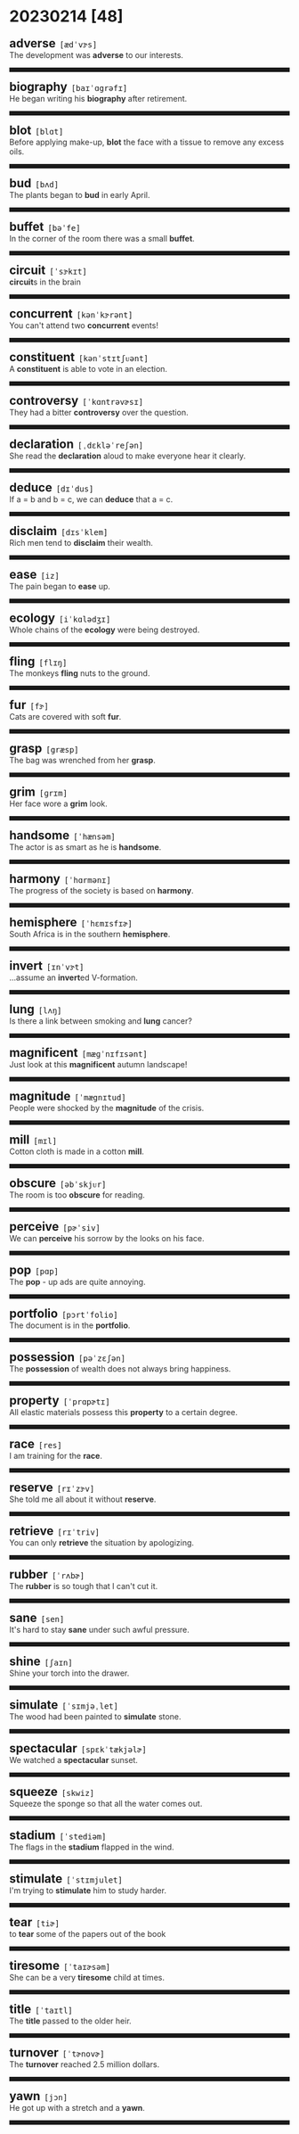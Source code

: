 <style>
/*不显示details的三角符号*/
details > summary::marker {
    display: none;
    content: none;
}
/*去掉外边框*/
details summary{
    outline:none;
    cursor:pointer;/*鼠标放上去之后变成手型*/
}
/*去掉前面默认的小黑三角*/
details summary::-webkit-details-marker{
    display:none; 
}
</style>
# 20230214 [48]  

<div style="display: flex;align-items: baseline;">
    <h2 style="margin-bottom: 0;margin-top: 0">adverse</h2>
    <p style="padding:0 .5em; margin: 0;font-family: monospace;">[ædˈvɝs]</p>
    <p class="interpretation_26167" style="display:none ;padding:0 .5em; margin: 0; white-space: nowrap;overflow: hidden;text-overflow: ellipsis;">adj. 不利的；有害的；相反的；敌对的</p>
</div>
<details class="details_26167">
    <summary style="color: #303030;">The development was <strong>adverse</strong> to our interests.</summary>
    这种发展与我们的利益背道而驰。
</details>
<hr style="padding-bottom: 0.5em;" />


<div style="display: flex;align-items: baseline;">
    <h2 style="margin-bottom: 0;margin-top: 0">biography</h2>
    <p style="padding:0 .5em; margin: 0;font-family: monospace;">[baɪˈɑgrəfɪ]</p>
    <p class="interpretation_26167" style="display:none ;padding:0 .5em; margin: 0; white-space: nowrap;overflow: hidden;text-overflow: ellipsis;">n. 传记</p>
</div>
<details class="details_26167">
    <summary style="color: #303030;">He began writing his <strong>biography</strong> after retirement.</summary>
    退休后他开始写自传。
</details>
<hr style="padding-bottom: 0.5em;" />


<div style="display: flex;align-items: baseline;">
    <h2 style="margin-bottom: 0;margin-top: 0">blot</h2>
    <p style="padding:0 .5em; margin: 0;font-family: monospace;">[blɑt]</p>
    <p class="interpretation_26167" style="display:none ;padding:0 .5em; margin: 0; white-space: nowrap;overflow: hidden;text-overflow: ellipsis;">n. 污点；墨渍
v. （用纸或布）吸干；弄脏</p>
</div>
<details class="details_26167">
    <summary style="color: #303030;">Before applying make-up, <strong>blot</strong> the face with a tissue to remove any excess oils.</summary>
    上妆前，先用面巾纸把脸上多余的油吸干。
</details>
<hr style="padding-bottom: 0.5em;" />


<div style="display: flex;align-items: baseline;">
    <h2 style="margin-bottom: 0;margin-top: 0">bud</h2>
    <p style="padding:0 .5em; margin: 0;font-family: monospace;">[bʌd]</p>
    <p class="interpretation_26167" style="display:none ;padding:0 .5em; margin: 0; white-space: nowrap;overflow: hidden;text-overflow: ellipsis;">n. 芽；蓓蕾
v. 发芽</p>
</div>
<details class="details_26167">
    <summary style="color: #303030;">The plants began to <strong>bud</strong> in early April.</summary>
    植物在4月初开始发芽。
</details>
<hr style="padding-bottom: 0.5em;" />


<div style="display: flex;align-items: baseline;">
    <h2 style="margin-bottom: 0;margin-top: 0">buffet</h2>
    <p style="padding:0 .5em; margin: 0;font-family: monospace;">[bəˈfe]</p>
    <p class="interpretation_26167" style="display:none ;padding:0 .5em; margin: 0; white-space: nowrap;overflow: hidden;text-overflow: ellipsis;">n. 自助餐；饮食柜台
v. 反复敲打；连续猛击</p>
</div>
<details class="details_26167">
    <summary style="color: #303030;">In the corner of the room there was a small <strong>buffet</strong>.</summary>
    在屋子角落里有一小的餐具柜。
</details>
<hr style="padding-bottom: 0.5em;" />


<div style="display: flex;align-items: baseline;">
    <h2 style="margin-bottom: 0;margin-top: 0">circuit</h2>
    <p style="padding:0 .5em; margin: 0;font-family: monospace;">[ˈsɝkɪt]</p>
    <p class="interpretation_26167" style="display:none ;padding:0 .5em; margin: 0; white-space: nowrap;overflow: hidden;text-overflow: ellipsis;">n. 回路；线路；绕行一周
v. 环行</p>
</div>
<details class="details_26167">
    <summary style="color: #303030;"><strong>circuit</strong>s in the brain</summary>
    大脑回路
</details>
<hr style="padding-bottom: 0.5em;" />


<div style="display: flex;align-items: baseline;">
    <h2 style="margin-bottom: 0;margin-top: 0">concurrent</h2>
    <p style="padding:0 .5em; margin: 0;font-family: monospace;">[kənˈkɝrənt]</p>
    <p class="interpretation_26167" style="display:none ;padding:0 .5em; margin: 0; white-space: nowrap;overflow: hidden;text-overflow: ellipsis;">adj. 同时发生的</p>
</div>
<details class="details_26167">
    <summary style="color: #303030;">You can't attend two <strong>concurrent</strong> events!</summary>
    你不能同时参加两项活动！
</details>
<hr style="padding-bottom: 0.5em;" />


<div style="display: flex;align-items: baseline;">
    <h2 style="margin-bottom: 0;margin-top: 0">constituent</h2>
    <p style="padding:0 .5em; margin: 0;font-family: monospace;">[kənˈstɪtʃᴜənt]</p>
    <p class="interpretation_26167" style="display:none ;padding:0 .5em; margin: 0; white-space: nowrap;overflow: hidden;text-overflow: ellipsis;">adj. 组成的；构成的；立宪的
n. 成分；要素；选区内的选民</p>
</div>
<details class="details_26167">
    <summary style="color: #303030;">A <strong>constituent</strong> is able to vote in an election.</summary>
    选民可以在选举中进行投票。
</details>
<hr style="padding-bottom: 0.5em;" />


<div style="display: flex;align-items: baseline;">
    <h2 style="margin-bottom: 0;margin-top: 0">controversy</h2>
    <p style="padding:0 .5em; margin: 0;font-family: monospace;">[ˈkɑntrəvɚsɪ]</p>
    <p class="interpretation_26167" style="display:none ;padding:0 .5em; margin: 0; white-space: nowrap;overflow: hidden;text-overflow: ellipsis;">n. 争论；论战</p>
</div>
<details class="details_26167">
    <summary style="color: #303030;">They had a bitter <strong>controversy</strong> over the question.</summary>
    他们在这个问题上有很大的争论。
</details>
<hr style="padding-bottom: 0.5em;" />


<div style="display: flex;align-items: baseline;">
    <h2 style="margin-bottom: 0;margin-top: 0">declaration</h2>
    <p style="padding:0 .5em; margin: 0;font-family: monospace;">[ˌdɛkləˈreʃən]</p>
    <p class="interpretation_26167" style="display:none ;padding:0 .5em; margin: 0; white-space: nowrap;overflow: hidden;text-overflow: ellipsis;">n. 宣言；宣告；声明</p>
</div>
<details class="details_26167">
    <summary style="color: #303030;">She read the <strong>declaration</strong> aloud to make everyone hear it clearly.</summary>
    为了使大家都能听得清楚，她将宣言高声读了一遍。
</details>
<hr style="padding-bottom: 0.5em;" />


<div style="display: flex;align-items: baseline;">
    <h2 style="margin-bottom: 0;margin-top: 0">deduce</h2>
    <p style="padding:0 .5em; margin: 0;font-family: monospace;">[dɪˈdus]</p>
    <p class="interpretation_26167" style="display:none ;padding:0 .5em; margin: 0; white-space: nowrap;overflow: hidden;text-overflow: ellipsis;">v. 推断；演绎；推论</p>
</div>
<details class="details_26167">
    <summary style="color: #303030;">If a = b and b = c, we can <strong>deduce</strong> that a = c.</summary>
    设a = b，b = c，可以推断出a=c。
</details>
<hr style="padding-bottom: 0.5em;" />


<div style="display: flex;align-items: baseline;">
    <h2 style="margin-bottom: 0;margin-top: 0">disclaim</h2>
    <p style="padding:0 .5em; margin: 0;font-family: monospace;">[dɪsˈklem]</p>
    <p class="interpretation_26167" style="display:none ;padding:0 .5em; margin: 0; white-space: nowrap;overflow: hidden;text-overflow: ellipsis;">v. 否认；放弃；拒绝承认</p>
</div>
<details class="details_26167">
    <summary style="color: #303030;">Rich men tend to <strong>disclaim</strong> their wealth.</summary>
    有钱人常会拒绝承认他们很有钱。
</details>
<hr style="padding-bottom: 0.5em;" />


<div style="display: flex;align-items: baseline;">
    <h2 style="margin-bottom: 0;margin-top: 0">ease</h2>
    <p style="padding:0 .5em; margin: 0;font-family: monospace;">[iz]</p>
    <p class="interpretation_26167" style="display:none ;padding:0 .5em; margin: 0; white-space: nowrap;overflow: hidden;text-overflow: ellipsis;">v. 缓解；减轻
n. 安逸；轻松</p>
</div>
<details class="details_26167">
    <summary style="color: #303030;">The pain began to <strong>ease</strong> up.</summary>
    疼痛开始缓解。
</details>
<hr style="padding-bottom: 0.5em;" />


<div style="display: flex;align-items: baseline;">
    <h2 style="margin-bottom: 0;margin-top: 0">ecology</h2>
    <p style="padding:0 .5em; margin: 0;font-family: monospace;">[iˈkɑlədʒɪ]</p>
    <p class="interpretation_26167" style="display:none ;padding:0 .5em; margin: 0; white-space: nowrap;overflow: hidden;text-overflow: ellipsis;">n. 生态；生态学</p>
</div>
<details class="details_26167">
    <summary style="color: #303030;">Whole chains of the <strong>ecology</strong> were being destroyed.</summary>
    整个生态系统链正在遭到破坏。
</details>
<hr style="padding-bottom: 0.5em;" />


<div style="display: flex;align-items: baseline;">
    <h2 style="margin-bottom: 0;margin-top: 0">fling</h2>
    <p style="padding:0 .5em; margin: 0;font-family: monospace;">[flɪŋ]</p>
    <p class="interpretation_26167" style="display:none ;padding:0 .5em; margin: 0; white-space: nowrap;overflow: hidden;text-overflow: ellipsis;">v. 投；掷；猛扔</p>
</div>
<details class="details_26167">
    <summary style="color: #303030;">The monkeys <strong>fling</strong> nuts to the ground.</summary>
    猴子往地面猛扔坚果。
</details>
<hr style="padding-bottom: 0.5em;" />


<div style="display: flex;align-items: baseline;">
    <h2 style="margin-bottom: 0;margin-top: 0">fur</h2>
    <p style="padding:0 .5em; margin: 0;font-family: monospace;">[fɝ]</p>
    <p class="interpretation_26167" style="display:none ;padding:0 .5em; margin: 0; white-space: nowrap;overflow: hidden;text-overflow: ellipsis;">n. 毛皮；皮草；软毛</p>
</div>
<details class="details_26167">
    <summary style="color: #303030;">Cats are covered with soft <strong>fur</strong>.</summary>
    猫有一身细软的毛皮。
</details>
<hr style="padding-bottom: 0.5em;" />


<div style="display: flex;align-items: baseline;">
    <h2 style="margin-bottom: 0;margin-top: 0">grasp</h2>
    <p style="padding:0 .5em; margin: 0;font-family: monospace;">[græsp]</p>
    <p class="interpretation_26167" style="display:none ;padding:0 .5em; margin: 0; white-space: nowrap;overflow: hidden;text-overflow: ellipsis;">v. 抓紧；领会
n. 紧抓；领会</p>
</div>
<details class="details_26167">
    <summary style="color: #303030;">The bag was wrenched from her <strong>grasp</strong>.</summary>
    那只包从她紧握的手里被夺了出来。
</details>
<hr style="padding-bottom: 0.5em;" />


<div style="display: flex;align-items: baseline;">
    <h2 style="margin-bottom: 0;margin-top: 0">grim</h2>
    <p style="padding:0 .5em; margin: 0;font-family: monospace;">[ɡrɪm]</p>
    <p class="interpretation_26167" style="display:none ;padding:0 .5em; margin: 0; white-space: nowrap;overflow: hidden;text-overflow: ellipsis;">adj. 严厉的；严峻的；冷酷无情的；坚定的；可怕的</p>
</div>
<details class="details_26167">
    <summary style="color: #303030;">Her face wore a <strong>grim</strong> look.</summary>
    她脸上显出严厉的神情。
</details>
<hr style="padding-bottom: 0.5em;" />


<div style="display: flex;align-items: baseline;">
    <h2 style="margin-bottom: 0;margin-top: 0">handsome</h2>
    <p style="padding:0 .5em; margin: 0;font-family: monospace;">[ˈhænsəm]</p>
    <p class="interpretation_26167" style="display:none ;padding:0 .5em; margin: 0; white-space: nowrap;overflow: hidden;text-overflow: ellipsis;">adj. 英俊的；大方的</p>
</div>
<details class="details_26167">
    <summary style="color: #303030;">The actor is as smart as he is <strong>handsome</strong>.</summary>
    这个男演员不仅聪明，而且好看。
</details>
<hr style="padding-bottom: 0.5em;" />


<div style="display: flex;align-items: baseline;">
    <h2 style="margin-bottom: 0;margin-top: 0">harmony</h2>
    <p style="padding:0 .5em; margin: 0;font-family: monospace;">[ˈhɑrmənɪ]</p>
    <p class="interpretation_26167" style="display:none ;padding:0 .5em; margin: 0; white-space: nowrap;overflow: hidden;text-overflow: ellipsis;">n. 和谐；协调</p>
</div>
<details class="details_26167">
    <summary style="color: #303030;">The progress of the society is based on <strong>harmony</strong>.</summary>
    社会的进步是以和谐为基础的。
</details>
<hr style="padding-bottom: 0.5em;" />


<div style="display: flex;align-items: baseline;">
    <h2 style="margin-bottom: 0;margin-top: 0">hemisphere</h2>
    <p style="padding:0 .5em; margin: 0;font-family: monospace;">[ˈhɛmɪsfɪɚ]</p>
    <p class="interpretation_26167" style="display:none ;padding:0 .5em; margin: 0; white-space: nowrap;overflow: hidden;text-overflow: ellipsis;">n. 半球体；半个球</p>
</div>
<details class="details_26167">
    <summary style="color: #303030;">South Africa is in the southern <strong>hemisphere</strong>.</summary>
    南非部位于南半球。
</details>
<hr style="padding-bottom: 0.5em;" />


<div style="display: flex;align-items: baseline;">
    <h2 style="margin-bottom: 0;margin-top: 0">invert</h2>
    <p style="padding:0 .5em; margin: 0;font-family: monospace;">[ɪnˈvɝt]</p>
    <p class="interpretation_26167" style="display:none ;padding:0 .5em; margin: 0; white-space: nowrap;overflow: hidden;text-overflow: ellipsis;">v. 使倒置；使颠倒</p>
</div>
<details class="details_26167">
    <summary style="color: #303030;">...assume an <strong>invert</strong>ed V-formation.</summary>
    采用反v字形编排。
</details>
<hr style="padding-bottom: 0.5em;" />


<div style="display: flex;align-items: baseline;">
    <h2 style="margin-bottom: 0;margin-top: 0">lung</h2>
    <p style="padding:0 .5em; margin: 0;font-family: monospace;">[lʌŋ]</p>
    <p class="interpretation_26167" style="display:none ;padding:0 .5em; margin: 0; white-space: nowrap;overflow: hidden;text-overflow: ellipsis;">n. 肺</p>
</div>
<details class="details_26167">
    <summary style="color: #303030;">Is there a link between smoking and <strong>lung</strong> cancer?</summary>
    吸烟与肺癌之间有关系吗？
</details>
<hr style="padding-bottom: 0.5em;" />


<div style="display: flex;align-items: baseline;">
    <h2 style="margin-bottom: 0;margin-top: 0">magnificent</h2>
    <p style="padding:0 .5em; margin: 0;font-family: monospace;">[mæɡˈnɪfɪsənt]</p>
    <p class="interpretation_26167" style="display:none ;padding:0 .5em; margin: 0; white-space: nowrap;overflow: hidden;text-overflow: ellipsis;">adj. 壮丽的；宏伟的；华丽的</p>
</div>
<details class="details_26167">
    <summary style="color: #303030;">Just look at this <strong>magnificent</strong> autumn landscape!</summary>
    看看这壮丽的秋景吧！
</details>
<hr style="padding-bottom: 0.5em;" />


<div style="display: flex;align-items: baseline;">
    <h2 style="margin-bottom: 0;margin-top: 0">magnitude</h2>
    <p style="padding:0 .5em; margin: 0;font-family: monospace;">[ˈmægnɪtud]</p>
    <p class="interpretation_26167" style="display:none ;padding:0 .5em; margin: 0; white-space: nowrap;overflow: hidden;text-overflow: ellipsis;">n. 重要（性）；巨大；震级</p>
</div>
<details class="details_26167">
    <summary style="color: #303030;">People were shocked by the <strong>magnitude</strong> of the crisis.</summary>
    人们被这场危机的严重程度震惊了。
</details>
<hr style="padding-bottom: 0.5em;" />


<div style="display: flex;align-items: baseline;">
    <h2 style="margin-bottom: 0;margin-top: 0">mill</h2>
    <p style="padding:0 .5em; margin: 0;font-family: monospace;">[mɪl]</p>
    <p class="interpretation_26167" style="display:none ;padding:0 .5em; margin: 0; white-space: nowrap;overflow: hidden;text-overflow: ellipsis;">n. 磨坊；磨粉机；面粉厂；工厂；纺织厂；碾碎器
v. 碾碎；磨碎</p>
</div>
<details class="details_26167">
    <summary style="color: #303030;">Cotton cloth is made in a cotton <strong>mill</strong>.</summary>
    棉布是由棉纺厂生产的。
</details>
<hr style="padding-bottom: 0.5em;" />


<div style="display: flex;align-items: baseline;">
    <h2 style="margin-bottom: 0;margin-top: 0">obscure</h2>
    <p style="padding:0 .5em; margin: 0;font-family: monospace;">[əbˈskjᴜr]</p>
    <p class="interpretation_26167" style="display:none ;padding:0 .5em; margin: 0; white-space: nowrap;overflow: hidden;text-overflow: ellipsis;">adj. 昏暗的；不清楚的；无名的
v. 使模糊；使隐晦；使费解</p>
</div>
<details class="details_26167">
    <summary style="color: #303030;">The room is too <strong>obscure</strong> for reading.</summary>
    房间太暗，不能看书。
</details>
<hr style="padding-bottom: 0.5em;" />


<div style="display: flex;align-items: baseline;">
    <h2 style="margin-bottom: 0;margin-top: 0">perceive</h2>
    <p style="padding:0 .5em; margin: 0;font-family: monospace;">[pɚˈsiv]</p>
    <p class="interpretation_26167" style="display:none ;padding:0 .5em; margin: 0; white-space: nowrap;overflow: hidden;text-overflow: ellipsis;">v. 察觉；理解；发觉</p>
</div>
<details class="details_26167">
    <summary style="color: #303030;">We can <strong>perceive</strong> his sorrow by the looks on his face.</summary>
    我们从他的表情中觉察出悲伤。
</details>
<hr style="padding-bottom: 0.5em;" />


<div style="display: flex;align-items: baseline;">
    <h2 style="margin-bottom: 0;margin-top: 0">pop</h2>
    <p style="padding:0 .5em; margin: 0;font-family: monospace;">[pɑp]</p>
    <p class="interpretation_26167" style="display:none ;padding:0 .5em; margin: 0; white-space: nowrap;overflow: hidden;text-overflow: ellipsis;">n. 砰的一声；流行音乐；汽水
v. 发出砰的一声；突然地行动
adj. 流行的；通俗的
adv. 砰地</p>
</div>
<details class="details_26167">
    <summary style="color: #303030;">The <strong>pop</strong> - up ads are quite annoying.</summary>
    弹出式广告真使人恼。
</details>
<hr style="padding-bottom: 0.5em;" />


<div style="display: flex;align-items: baseline;">
    <h2 style="margin-bottom: 0;margin-top: 0">portfolio</h2>
    <p style="padding:0 .5em; margin: 0;font-family: monospace;">[pɔrtˈfolio]</p>
    <p class="interpretation_26167" style="display:none ;padding:0 .5em; margin: 0; white-space: nowrap;overflow: hidden;text-overflow: ellipsis;">n. 文件夹；公事包；作品集；部长职务；投资组合</p>
</div>
<details class="details_26167">
    <summary style="color: #303030;">The document is in the <strong>portfolio</strong>.</summary>
    文件在公文包里面。
</details>
<hr style="padding-bottom: 0.5em;" />


<div style="display: flex;align-items: baseline;">
    <h2 style="margin-bottom: 0;margin-top: 0">possession</h2>
    <p style="padding:0 .5em; margin: 0;font-family: monospace;">[pəˈzɛʃən]</p>
    <p class="interpretation_26167" style="display:none ;padding:0 .5em; margin: 0; white-space: nowrap;overflow: hidden;text-overflow: ellipsis;">n. 拥有；财产</p>
</div>
<details class="details_26167">
    <summary style="color: #303030;">The <strong>possession</strong> of wealth does not always bring happiness.</summary>
    拥有财富并不总是带来幸福。
</details>
<hr style="padding-bottom: 0.5em;" />


<div style="display: flex;align-items: baseline;">
    <h2 style="margin-bottom: 0;margin-top: 0">property</h2>
    <p style="padding:0 .5em; margin: 0;font-family: monospace;">[ˈprɑpɚtɪ]</p>
    <p class="interpretation_26167" style="display:none ;padding:0 .5em; margin: 0; white-space: nowrap;overflow: hidden;text-overflow: ellipsis;">n. 所有物；财产；属性；性质</p>
</div>
<details class="details_26167">
    <summary style="color: #303030;">All elastic materials possess this <strong>property</strong> to a certain degree.</summary>
    所有弹性材料在一定程度上都具有这种特性。
</details>
<hr style="padding-bottom: 0.5em;" />


<div style="display: flex;align-items: baseline;">
    <h2 style="margin-bottom: 0;margin-top: 0">race</h2>
    <p style="padding:0 .5em; margin: 0;font-family: monospace;">[res]</p>
    <p class="interpretation_26167" style="display:none ;padding:0 .5em; margin: 0; white-space: nowrap;overflow: hidden;text-overflow: ellipsis;">n. 种族；赛跑；竞争
v. 比赛；疾走</p>
</div>
<details class="details_26167">
    <summary style="color: #303030;">I am training for the <strong>race</strong>.</summary>
    我正在为赛跑进行训练。
</details>
<hr style="padding-bottom: 0.5em;" />


<div style="display: flex;align-items: baseline;">
    <h2 style="margin-bottom: 0;margin-top: 0">reserve</h2>
    <p style="padding:0 .5em; margin: 0;font-family: monospace;">[rɪˈzɝv]</p>
    <p class="interpretation_26167" style="display:none ;padding:0 .5em; margin: 0; white-space: nowrap;overflow: hidden;text-overflow: ellipsis;">v. 保留；储备；预订
n. 储备；保留；保护区；候补</p>
</div>
<details class="details_26167">
    <summary style="color: #303030;">She told me all about it without <strong>reserve</strong>.</summary>
    她毫无保留地告诉了我有关此事的一切。
</details>
<hr style="padding-bottom: 0.5em;" />


<div style="display: flex;align-items: baseline;">
    <h2 style="margin-bottom: 0;margin-top: 0">retrieve</h2>
    <p style="padding:0 .5em; margin: 0;font-family: monospace;">[rɪˈtriv]</p>
    <p class="interpretation_26167" style="display:none ;padding:0 .5em; margin: 0; white-space: nowrap;overflow: hidden;text-overflow: ellipsis;">v. 取回；重新获得；检索数据</p>
</div>
<details class="details_26167">
    <summary style="color: #303030;">You can only <strong>retrieve</strong> the situation by apologizing.</summary>
    你只有道歉才能挽回这个局面。
</details>
<hr style="padding-bottom: 0.5em;" />


<div style="display: flex;align-items: baseline;">
    <h2 style="margin-bottom: 0;margin-top: 0">rubber</h2>
    <p style="padding:0 .5em; margin: 0;font-family: monospace;">[ˈrʌbɚ]</p>
    <p class="interpretation_26167" style="display:none ;padding:0 .5em; margin: 0; white-space: nowrap;overflow: hidden;text-overflow: ellipsis;">n. 橡胶；橡皮；橡皮擦</p>
</div>
<details class="details_26167">
    <summary style="color: #303030;">The <strong>rubber</strong> is so tough that I can't cut it.</summary>
    这橡胶很坚韧，我割不断它。
</details>
<hr style="padding-bottom: 0.5em;" />


<div style="display: flex;align-items: baseline;">
    <h2 style="margin-bottom: 0;margin-top: 0">sane</h2>
    <p style="padding:0 .5em; margin: 0;font-family: monospace;">[sen]</p>
    <p class="interpretation_26167" style="display:none ;padding:0 .5em; margin: 0; white-space: nowrap;overflow: hidden;text-overflow: ellipsis;">adj. 心智健全的；头脑清醒的；明智的</p>
</div>
<details class="details_26167">
    <summary style="color: #303030;">It's hard to stay <strong>sane</strong> under such awful pressure.</summary>
    在如此可怕的压力下很难保持理智。
</details>
<hr style="padding-bottom: 0.5em;" />


<div style="display: flex;align-items: baseline;">
    <h2 style="margin-bottom: 0;margin-top: 0">shine</h2>
    <p style="padding:0 .5em; margin: 0;font-family: monospace;">[ʃaɪn]</p>
    <p class="interpretation_26167" style="display:none ;padding:0 .5em; margin: 0; white-space: nowrap;overflow: hidden;text-overflow: ellipsis;">v. 照耀；发光；闪耀</p>
</div>
<details class="details_26167">
    <summary style="color: #303030;">Shine your torch into the drawer.</summary>
    你用手电筒照一下这抽屉里面。
</details>
<hr style="padding-bottom: 0.5em;" />


<div style="display: flex;align-items: baseline;">
    <h2 style="margin-bottom: 0;margin-top: 0">simulate</h2>
    <p style="padding:0 .5em; margin: 0;font-family: monospace;">[ˈsɪmjəˌlet]</p>
    <p class="interpretation_26167" style="display:none ;padding:0 .5em; margin: 0; white-space: nowrap;overflow: hidden;text-overflow: ellipsis;">v. 假装；冒充；模仿；模拟</p>
</div>
<details class="details_26167">
    <summary style="color: #303030;">The wood had been painted to <strong>simulate</strong> stone.</summary>
    木头上刷了漆以冒充石头。
</details>
<hr style="padding-bottom: 0.5em;" />


<div style="display: flex;align-items: baseline;">
    <h2 style="margin-bottom: 0;margin-top: 0">spectacular</h2>
    <p style="padding:0 .5em; margin: 0;font-family: monospace;">[spɛkˈtækjəlɚ]</p>
    <p class="interpretation_26167" style="display:none ;padding:0 .5em; margin: 0; white-space: nowrap;overflow: hidden;text-overflow: ellipsis;">adj. 壮观的</p>
</div>
<details class="details_26167">
    <summary style="color: #303030;">We watched a <strong>spectacular</strong> sunset.</summary>
    我们欣赏了非常壮观的日落。
</details>
<hr style="padding-bottom: 0.5em;" />


<div style="display: flex;align-items: baseline;">
    <h2 style="margin-bottom: 0;margin-top: 0">squeeze</h2>
    <p style="padding:0 .5em; margin: 0;font-family: monospace;">[skwiz]</p>
    <p class="interpretation_26167" style="display:none ;padding:0 .5em; margin: 0; white-space: nowrap;overflow: hidden;text-overflow: ellipsis;">v. 捏；榨；挤（进）
n. 捏；榨；挤</p>
</div>
<details class="details_26167">
    <summary style="color: #303030;">Squeeze the sponge so that all the water comes out.</summary>
    捏紧海绵，把水挤出来。
</details>
<hr style="padding-bottom: 0.5em;" />


<div style="display: flex;align-items: baseline;">
    <h2 style="margin-bottom: 0;margin-top: 0">stadium</h2>
    <p style="padding:0 .5em; margin: 0;font-family: monospace;">[ˈstediəm]</p>
    <p class="interpretation_26167" style="display:none ;padding:0 .5em; margin: 0; white-space: nowrap;overflow: hidden;text-overflow: ellipsis;">n. 体育场；运动场</p>
</div>
<details class="details_26167">
    <summary style="color: #303030;">The flags in the <strong>stadium</strong> flapped in the wind.</summary>
    运动场上的旗子在风中飘扬。
</details>
<hr style="padding-bottom: 0.5em;" />


<div style="display: flex;align-items: baseline;">
    <h2 style="margin-bottom: 0;margin-top: 0">stimulate</h2>
    <p style="padding:0 .5em; margin: 0;font-family: monospace;">[ˈstɪmjulet]</p>
    <p class="interpretation_26167" style="display:none ;padding:0 .5em; margin: 0; white-space: nowrap;overflow: hidden;text-overflow: ellipsis;">v. 刺激；激励</p>
</div>
<details class="details_26167">
    <summary style="color: #303030;">I'm trying to <strong>stimulate</strong> him to study harder.</summary>
    我试图激励他更加用功读书。
</details>
<hr style="padding-bottom: 0.5em;" />


<div style="display: flex;align-items: baseline;">
    <h2 style="margin-bottom: 0;margin-top: 0">tear</h2>
    <p style="padding:0 .5em; margin: 0;font-family: monospace;">[tiɚ]</p>
    <p class="interpretation_26167" style="display:none ;padding:0 .5em; margin: 0; white-space: nowrap;overflow: hidden;text-overflow: ellipsis;">n. 眼泪；泪水
v. 撕裂；撕开</p>
</div>
<details class="details_26167">
    <summary style="color: #303030;">to <strong>tear</strong> some of the papers out of the book</summary>
    把书撕掉了好几页
</details>
<hr style="padding-bottom: 0.5em;" />


<div style="display: flex;align-items: baseline;">
    <h2 style="margin-bottom: 0;margin-top: 0">tiresome</h2>
    <p style="padding:0 .5em; margin: 0;font-family: monospace;">[ˈtaɪɚsəm]</p>
    <p class="interpretation_26167" style="display:none ;padding:0 .5em; margin: 0; white-space: nowrap;overflow: hidden;text-overflow: ellipsis;">adj. 讨厌的；令人厌烦的</p>
</div>
<details class="details_26167">
    <summary style="color: #303030;">She can be a very <strong>tiresome</strong> child at times.</summary>
    她有时是个很烦人的孩子。
</details>
<hr style="padding-bottom: 0.5em;" />


<div style="display: flex;align-items: baseline;">
    <h2 style="margin-bottom: 0;margin-top: 0">title</h2>
    <p style="padding:0 .5em; margin: 0;font-family: monospace;">[ˈtaɪtl]</p>
    <p class="interpretation_26167" style="display:none ;padding:0 .5em; margin: 0; white-space: nowrap;overflow: hidden;text-overflow: ellipsis;">n. 标题；称号；头衔</p>
</div>
<details class="details_26167">
    <summary style="color: #303030;">The <strong>title</strong> passed to the older heir.</summary>
    头衔传给了年长的继承人。
</details>
<hr style="padding-bottom: 0.5em;" />


<div style="display: flex;align-items: baseline;">
    <h2 style="margin-bottom: 0;margin-top: 0">turnover</h2>
    <p style="padding:0 .5em; margin: 0;font-family: monospace;">[ˈtɚnovɚ]</p>
    <p class="interpretation_26167" style="display:none ;padding:0 .5em; margin: 0; white-space: nowrap;overflow: hidden;text-overflow: ellipsis;">n. 营业额；流动；成交量；人员调整</p>
</div>
<details class="details_26167">
    <summary style="color: #303030;">The <strong>turnover</strong> reached 2.5 million dollars.</summary>
    成交额达250万美元。
</details>
<hr style="padding-bottom: 0.5em;" />


<div style="display: flex;align-items: baseline;">
    <h2 style="margin-bottom: 0;margin-top: 0">yawn</h2>
    <p style="padding:0 .5em; margin: 0;font-family: monospace;">[jɔn]</p>
    <p class="interpretation_26167" style="display:none ;padding:0 .5em; margin: 0; white-space: nowrap;overflow: hidden;text-overflow: ellipsis;">v. 打呵欠
n. 呵欠</p>
</div>
<details class="details_26167">
    <summary style="color: #303030;">He got up with a stretch and a <strong>yawn</strong>.</summary>
    他站起来伸了个懒腰，打了个呵欠。
</details>
<hr style="padding-bottom: 0.5em;" />

<script>
const details = document.querySelectorAll('.details_26167');
const translates = document.querySelectorAll('.interpretation_26167');

details.forEach((item, index) => item.addEventListener('toggle', () => {
    if (item.open) {
        translates[index].style.display = 'block';
    } else translates[index].style.display = 'none';
}));
</script>

